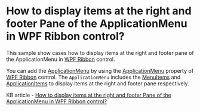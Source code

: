 # How to display items at the right and footer Pane of the ApplicationMenu in WPF Ribbon control?

This sample show cases how to display items at the right and footer pane of the ApplicationMenu in [WPF Ribbon](https://www.syncfusion.com/wpf-controls/ribbon) control.

You can add the [ApplicationMenu](https://help.syncfusion.com/cr/wpf/Syncfusion.Windows.Tools.Controls.ApplicationMenu.html) by using the [ApplicationMenu](https://help.syncfusion.com/cr/wpf/Syncfusion.Windows.Tools.Controls.Ribbon.html#Syncfusion_Windows_Tools_Controls_Ribbon_ApplicationMenu) property of [WPF Ribbon](https://www.syncfusion.com/wpf-controls/ribbon) control. The `ApplicationMenu` includes the [MenuItems](https://help.syncfusion.com/cr/wpf/Syncfusion.Windows.Tools.Controls.ApplicationMenu.html#Syncfusion_Windows_Tools_Controls_ApplicationMenu_MenuItems) and [ApplicationItems](https://help.syncfusion.com/cr/wpf/Syncfusion.Windows.Tools.Controls.ApplicationMenu.html#Syncfusion_Windows_Tools_Controls_ApplicationMenu_ApplicationItems) to display items at the right and footer pane respectively.

KB article - [How to display items at the right and footer Pane of the ApplicationMenu in WPF Ribbon control?](https://www.syncfusion.com/kb/4201/how-to-display-items-at-the-right-and-footer-pane-of-the-applicationmenu-in-wpf-ribbon)
